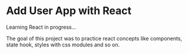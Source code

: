 # Add User App with React

Learning React in progress...

The goal of this project was to practice react concepts like components, state hook, styles with css modules and so on.
